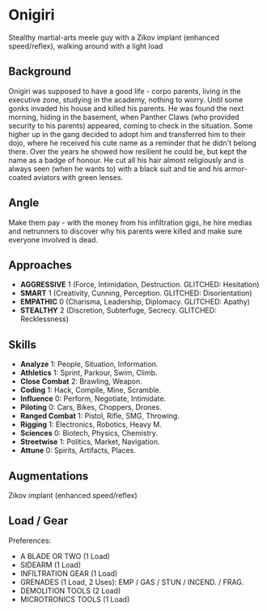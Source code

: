 # Onigiri

Stealthy martial-arts meele guy with a Zikov implant (enhanced speed/reflex), walking around with a light load

## Background

Onigiri was supposed to have a good life - corpo parents, living in the executive zone, studying in the academy, nothing to worry. Until some gonks invaded his house and killed his parents. He was found the next morning, hiding in the basement, when Panther Claws (who provided security to his parents) appeared,  coming to check in the situation. Some higher up in the gang decided to adopt him and transferred him to their dojo, where he received his cute name as a reminder that he didn't belong there. Over the years he showed how resilient he could be, but kept the name as a badge of honour. He cut all his hair almost religiously and is always seen (when he wants to) with a black suit and tie and his armor-coated aviators with green lenses.

## Angle

Make them pay - with the money from his infiltration gigs, he hire medias and netrunners to discover why his parents were killed and make sure everyone involved is dead.

## Approaches

* **AGGRESSIVE** 1 (Force, Intimidation, Destruction. GLITCHED: Hesitation)
* **SMART** 1 (Creativity, Cunning, Perception. GLITCHED: Disorientation)
* **EMPATHIC** 0 (Charisma, Leadership, Diplomacy. GLITCHED: Apathy)
* **STEALTHY** 2 (Discretion, Subterfuge, Secrecy. GLITCHED: Recklessness)

## Skills

* **Analyze** 1: People, Situation, Information.
* **Athletics** 1: Sprint, Parkour, Swim, Climb.
* **Close Combat** 2: Brawling, Weapon.
* **Coding** 1: Hack, Compile, Mine, Scramble.
* **Influence** 0: Perform, Negotiate, Intimidate.
* **Piloting** 0: Cars, Bikes, Choppers, Drones.
* **Ranged Combat** 1: Pistol, Rifle, SMG, Throwing.
* **Rigging** 1: Electronics, Robotics, Heavy M.
* **Sciences** 0: Biotech, Physics, Chemistry.
* **Streetwise** 1: Politics, Market, Navigation.
* **Attune** 0: Spirits, Artifacts, Places.

## Augmentations

Zikov implant (enhanced speed/reflex)

## Load / Gear

Preferences:

* A BLADE OR TWO (1 Load)
* SIDEARM (1 Load)
* INFILTRATION GEAR (1 Load)
* GRENADES (1 Load, 2 Uses): EMP / GAS / STUN / INCEND. / FRAG.
* DEMOLITION TOOLS (2 Load)
* MICROTRONICS TOOLS (1 Load)
